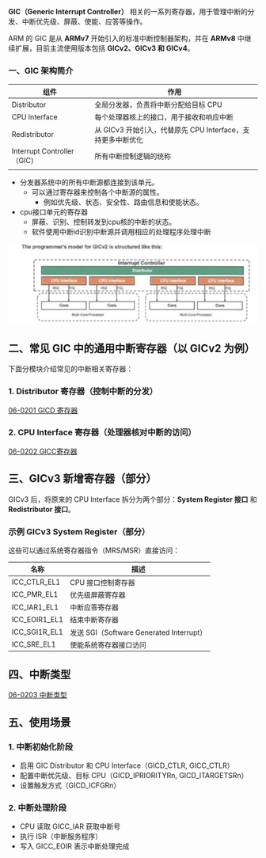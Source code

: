 **GIC（Generic Interrupt Controller）** 相关的一系列寄存器，用于管理中断的分发、中断优先级、屏蔽、使能、应答等操作。

ARM 的 GIC 是从 **ARMv7** 开始引入的标准中断控制器架构，并在 **ARMv8** 中继续扩展，目前主流使用版本包括 **GICv2、GICv3 和 GICv4**。

### 一、GIC 架构简介
| 组件                        | 作用                                       |
| ------------------------- | ---------------------------------------- |
| Distributor               | 全局分发器，负责将中断分配给目标 CPU                     |
| CPU Interface             | 每个处理器核上的接口，用于接收和响应中断                     |
| Redistributor             | 从 GICv3 开始引入，代替原先 CPU Interface，支持更多中断优化 |
| Interrupt Controller（GIC） | 所有中断控制逻辑的统称                              |
|                           |                                          |
- 分发器系统中的所有中断源都连接到该单元。
	- 可以通过寄存器来控制各个中断源的属性。
		- 例如优先级、状态、安全性、路由信息和使能状态。
- cpu接口单元的寄存器
	- 屏蔽、识别、控制转发到cpu核的中断的状态。
	- 软件使用中断id识别中断源并调用相应的处理程序处理中断

![](asserts/Pasted%20image%2020250707155700.png)
## 二、常见 GIC 中的通用中断寄存器（以 GICv2 为例）

下面分模块介绍常见的中断相关寄存器：
### 1. Distributor 寄存器（控制中断的分发）
[06-0201 GICD 寄存器](06-0201%20GICD%20寄存器.md)
### 2. CPU Interface 寄存器（处理器核对中断的访问）
[06-0202 GICC寄存器](06-0202%20GICC寄存器.md)
## 三、GICv3 新增寄存器（部分）

GICv3 后，将原来的 CPU Interface 拆分为两个部分：**System Register 接口** 和 **Redistributor 接口**。

### 示例 GICv3 System Register（部分）

这些可以通过系统寄存器指令（MRS/MSR）直接访问：

|名称|描述|
|---|---|
|ICC_CTLR_EL1|CPU 接口控制寄存器|
|ICC_PMR_EL1|优先级屏蔽寄存器|
|ICC_IAR1_EL1|中断应答寄存器|
|ICC_EOIR1_EL1|结束中断寄存器|
|ICC_SGI1R_EL1|发送 SGI（Software Generated Interrupt）|
|ICC_SRE_EL1|使能系统寄存器接口访问|

## 四、中断类型

[06-0203 中断类型](06-0203%20中断类型.md)

## 五、使用场景

### 1. 中断初始化阶段
- 启用 GIC Distributor 和 CPU Interface（GICD_CTLR, GICC_CTLR）
- 配置中断优先级、目标 CPU（GICD_IPRIORITYRn, GICD_ITARGETSRn）
- 设置触发方式（GICD_ICFGRn）
    

### 2. 中断处理阶段
- CPU 读取 GICC_IAR 获取中断号
- 执行 ISR（中断服务程序）
- 写入 GICC_EOIR 表示中断处理完成